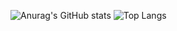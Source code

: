 ![Anurag's GitHub stats](https://github-readme-stats.vercel.app/api?username=woosungking&show_icons=true&theme=transparent)
![Top Langs](https://github-readme-stats.vercel.app/api/top-langs/?username=woosungking&layout=compact)
